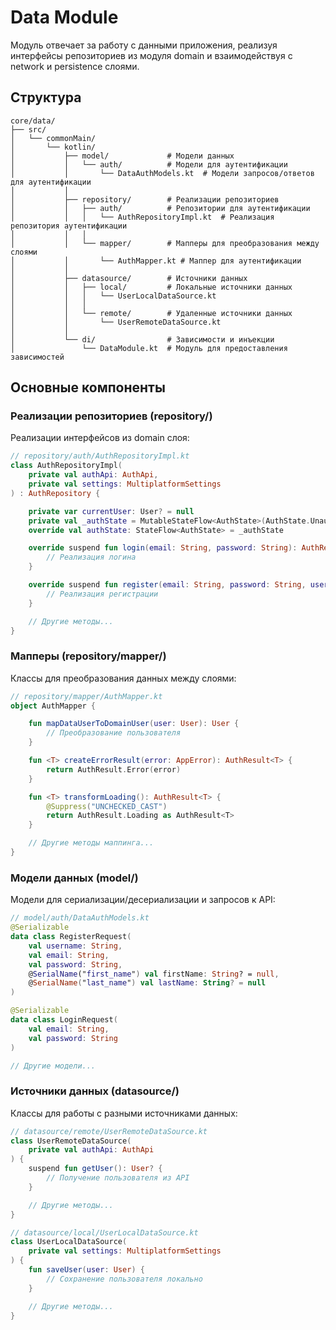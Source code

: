 # Data Module

Модуль отвечает за работу с данными приложения, реализуя интерфейсы репозиториев из модуля domain и взаимодействуя с network и persistence слоями.

## Структура

```
core/data/
├── src/
│   └── commonMain/
│       └── kotlin/
│           ├── model/             # Модели данных
│           │   └── auth/          # Модели для аутентификации
│           │       └── DataAuthModels.kt  # Модели запросов/ответов для аутентификации
│           │
│           ├── repository/        # Реализации репозиториев
│           │   ├── auth/          # Репозитории для аутентификации
│           │   │   └── AuthRepositoryImpl.kt  # Реализация репозитория аутентификации
│           │   │
│           │   └── mapper/        # Мапперы для преобразования между слоями
│           │       └── AuthMapper.kt # Маппер для аутентификации
│           │
│           ├── datasource/        # Источники данных
│           │   ├── local/         # Локальные источники данных
│           │   │   └── UserLocalDataSource.kt
│           │   │
│           │   └── remote/        # Удаленные источники данных
│           │       └── UserRemoteDataSource.kt
│           │
│           └── di/                # Зависимости и инъекции
│               └── DataModule.kt  # Модуль для предоставления зависимостей
```

## Основные компоненты

### Реализации репозиториев (repository/)

Реализации интерфейсов из domain слоя:

```kotlin
// repository/auth/AuthRepositoryImpl.kt
class AuthRepositoryImpl(
    private val authApi: AuthApi,
    private val settings: MultiplatformSettings
) : AuthRepository {

    private var currentUser: User? = null
    private val _authState = MutableStateFlow<AuthState>(AuthState.Unauthenticated)
    override val authState: StateFlow<AuthState> = _authState

    override suspend fun login(email: String, password: String): AuthResult<AuthResponseData> {
        // Реализация логина
    }

    override suspend fun register(email: String, password: String, username: String): AuthResult<AuthResponseData> {
        // Реализация регистрации
    }

    // Другие методы...
}
```

### Мапперы (repository/mapper/)

Классы для преобразования данных между слоями:

```kotlin
// repository/mapper/AuthMapper.kt
object AuthMapper {

    fun mapDataUserToDomainUser(user: User): User {
        // Преобразование пользователя
    }

    fun <T> createErrorResult(error: AppError): AuthResult<T> {
        return AuthResult.Error(error)
    }

    fun <T> transformLoading(): AuthResult<T> {
        @Suppress("UNCHECKED_CAST")
        return AuthResult.Loading as AuthResult<T>
    }

    // Другие методы маппинга...
}
```

### Модели данных (model/)

Модели для сериализации/десериализации и запросов к API:

```kotlin
// model/auth/DataAuthModels.kt
@Serializable
data class RegisterRequest(
    val username: String,
    val email: String,
    val password: String,
    @SerialName("first_name") val firstName: String? = null,
    @SerialName("last_name") val lastName: String? = null
)

@Serializable
data class LoginRequest(
    val email: String,
    val password: String
)

// Другие модели...
```

### Источники данных (datasource/)

Классы для работы с разными источниками данных:

```kotlin
// datasource/remote/UserRemoteDataSource.kt
class UserRemoteDataSource(
    private val authApi: AuthApi
) {
    suspend fun getUser(): User? {
        // Получение пользователя из API
    }

    // Другие методы...
}

// datasource/local/UserLocalDataSource.kt
class UserLocalDataSource(
    private val settings: MultiplatformSettings
) {
    fun saveUser(user: User) {
        // Сохранение пользователя локально
    }

    // Другие методы...
}
```
